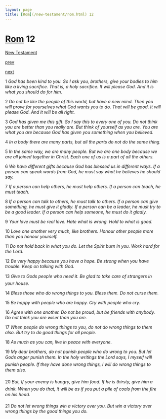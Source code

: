 ```yaml
---
layout: page
title: [Rom](/new-testament/rom.html) 12
---
```


# [Rom](/new-testament/rom.html) 12

[New Testament](/new-testament.html)


[prev](/new-testament/rom/rom-11.html)


[next](/new-testament/rom/rom-13.html)

1 _God has been kind to you. So I ask you, brothers, give your bodies to him like a living sacrifice. That is, a holy sacrifice. It will please God. And it is what you should do for him._

2 _Do not be like the people of this world, but have a new mind. Then you will prove for yourselves what God wants you to do. That will be good. It will please God. And it will be all right._

3 _God has given me this gift. So I say this to every one of you. Do not think you are better than you really are. But think of yourself as you are. You are what you are because God has given you something when you believed._

4 _In a body there are many parts, but all the parts do not do the same thing._

5 _In the same way, we are many people. But we are one body because we are all joined together in Christ. Each one of us is a part of all the others._

6 _We have different gifts because God has blessed us in different ways. If a person can speak words from God, he must say what he believes he should say._

7 _If a person can help others, he must help others. If a person can teach, he must teach._

8 _If a person can talk to others, he must talk to others. If a person can give something, he must give it gladly. If a person can be a leader, he must try to be a good leader. If a person can help someone, he must do it gladly._

9 _Your love must be real love. Hate what is wrong. Hold to what is good._

10 _Love one another very much, like brothers. Honour other people more than you honour yourself._

11 _Do not hold back in what you do. Let the Spirit burn in you. Work hard for the Lord._

12 _Be very happy because you have a hope. Be strong when you have trouble. Keep on talking with God._

13 _Give to Gods people who need it. Be glad to take care of strangers in your house._

14 _Bless those who do wrong things to you. Bless them. Do not curse them._

15 _Be happy with people who are happy. Cry with people who cry._

16 _Agree with one another. Do not be proud, but be friends with anybody. Do not think you are wiser than you are._

17 _When people do wrong things to you, do not do wrong things to them also. But try to do good things for all people._

18 _As much as you can, live in peace with everyone._

19 _My dear brothers, do not punish people who do wrong to you. But let Gods anger punish them. In the holy writings the Lord says, I myself will punish people. If they have done wrong things, I will do wrong things to them also._

20 _But, If your enemy is hungry, give him food. If he is thirsty, give him a drink. When you do that, it will be as if you put a pile of coals from the fire on his head._

21 _Do not let wrong things win a victory over you. But win a victory over wrong things by the good things you do._

